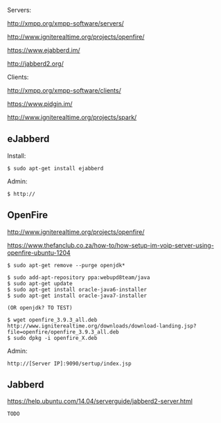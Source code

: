 Servers:

http://xmpp.org/xmpp-software/servers/

http://www.igniterealtime.org/projects/openfire/

https://www.ejabberd.im/

http://jabberd2.org/

Clients:

http://xmpp.org/xmpp-software/clients/

https://www.pidgin.im/

http://www.igniterealtime.org/projects/spark/

## eJabberd

Install:
```
$ sudo apt-get install ejabberd
```
Admin:
```
$ http://
```

## OpenFire

http://www.igniterealtime.org/projects/openfire/

https://www.thefanclub.co.za/how-to/how-setup-im-voip-server-using-openfire-ubuntu-1204

```
$ sudo apt-get remove --purge openjdk*

$ sudo add-apt-repository ppa:webupd8team/java
$ sudo apt-get update
$ sudo apt-get install oracle-java6-installer
$ sudo apt-get install oracle-java7-installer

(OR openjdk? TO TEST)

$ wget openfire_3.9.3_all.deb http://www.igniterealtime.org/downloads/download-landing.jsp?file=openfire/openfire_3.9.3_all.deb
$ sudo dpkg -i openfire_X.deb
```

Admin:

```
http://[Server IP]:9090/sertup/index.jsp
```

## Jabberd

https://help.ubuntu.com/14.04/serverguide/jabberd2-server.html

```
TODO
```

